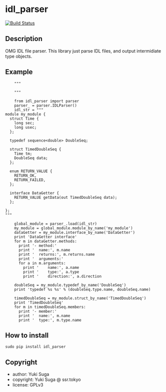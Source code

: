# idl_parser

[![Build Status](https://travis-ci.org/sugarsweetrobotics/idl_parser.svg?branch=master)](https://travis-ci.org/sugarsweetrobotics/idl_parser)


## Description 

OMG IDL file parser. This library just parse IDL files, and output intermidiate type objects.

## Example
```
    """
    
    """
    
    from idl_parser import parser
    parser_ = parser.IDLParser()
    idl_str = """
module my_module {
  struct Time {
    long sec;
    long usec;
  };

  typedef sequence<double> DoubleSeq;
  
  struct TimedDoubleSeq {
    Time tm;
    DoubleSeq data;
  };

  enum RETURN_VALUE {
    RETURN_OK,
    RETURN_FAILED,
  };

  interface DataGetter {
    RETURN_VALUE getData(out TimedDoubleSeq data);
  };

};
"""
    
    global_module = parser_.load(idl_str)
    my_module = global_module.module_by_name('my_module')
    dataGetter = my_module.interface_by_name('DataGetter')
    print 'DataGetter interface'
    for m in dataGetter.methods:
      print '- method:'
      print '  name:', m.name
      print '  returns:', m.returns.name
      print '  arguments:'
      for a in m.arguments:
        print '    name:', a.name
        print '    type:', a.type
        print '    direction:', a.direction
        
    doubleSeq = my_module.typedef_by_name('DoubleSeq')
    print 'typedef %s %s' % (doubleSeq.type.name, doubleSeq.name)

    timedDoubleSeq = my_module.struct_by_name('TimedDoubleSeq')
    print 'TimedDoubleSeq'
    for m in timedDoubleSeq.members:
      print '- member:'
      print '  name:', m.name
      print '  type:', m.type.name    
```
## How to install
    sudo pip install idl_parser

## Copyright
* author: Yuki Suga
* copyright: Yuki Suga @ ssr.tokyo
* license: GPLv3

